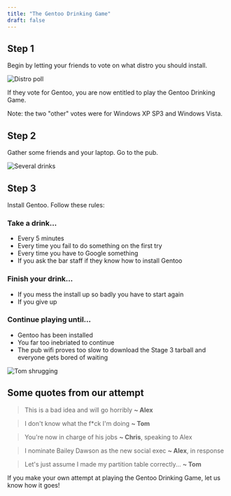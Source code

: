 ```yaml
---
title: "The Gentoo Drinking Game"
draft: false
---
```


## Step 1

Begin by letting your friends to vote on what distro you should install.

![Distro poll](/img/2019/gdg-poll.png "My vote was for Arch")

If they vote for Gentoo, you are now entitled to play the Gentoo Drinking Game.

Note: the two "other" votes were for Windows XP SP3 and Windows Vista.

## Step 2

Gather some friends and your laptop. Go to the pub.

![Several drinks](/img/2019/gdg-drinks.png "Angry orchard is the best cider")

## Step 3

Install Gentoo. Follow these rules:

### Take a drink...

- Every 5 minutes
- Every time you fail to do something on the first try
- Every time you have to Google something
- If you ask the bar staff if they know how to install Gentoo

### Finish your drink...

- If you mess the install up so badly you have to start again
- If you give up

### Continue playing until... 

- Gentoo has been installed
- You far too inebriated to continue
- The pub wifi proves too slow to download the Stage 3 tarball and everyone gets bored of waiting

![Tom shrugging](/img/2019/gdg-shrug.jpg "*shrug*")

## Some quotes from our attempt

> This is a bad idea and will go horribly **~ Alex**

<!-- blockquote break -->

> I don't know what the f*ck I'm doing **~ Tom**

<!-- blockquote break -->

> You're now in charge of his jobs **~ Chris**, speaking to Alex

<!-- blockquote break -->

> I nominate Bailey Dawson as the new social exec **~ Alex**, in response

<!-- blockquote break -->

> Let's just assume I made my partition table correctly... **~ Tom**

<!-- blockquote break -->

If you make your own attempt at playing the Gentoo Drinking Game, let us know how it goes!
